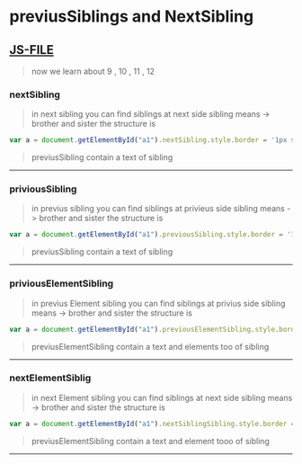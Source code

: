# previusSiblings and NextSibling
## [JS-FILE](/js/71-previusSibling-and-nextSiblings-method.js)
> now we learn about 9 , 10 , 11 , 12

### nextSibling
> in next sibling you can find siblings at next side sibling means -> brother and sister the structure is
```javascript
var a = document.getElementById("a1").nextSibling.style.border = '1px solid red';
```
> previusSibling contain a text of sibling
---

### priviousSibling
> in previus sibling you can find siblings at privieus side sibling means -> brother and sister the structure is
```javascript
var a = document.getElementById("a1").previousSibling.style.border = '1px solid red';
```
> previusSibling contain a text of sibling
---

### priviousElementSibling
> in previus Element sibling you can find siblings at privius side sibling means -> brother and sister the structure is
```javascript
var a = document.getElementById("a1").previousElementSibling.style.border = '1px solid red';
```
> previusElementSibling contain a text and elements too of sibling
---

### nextElementSiblig
> in next Element sibling you can find siblings at next side sibling means -> brother and sister the structure is
```javascript
var a = document.getElementById("a1").nextSiblingSibling.style.border = '1px solid red';
```
> previusElementSibling contain a text and element tooo of sibling

---


